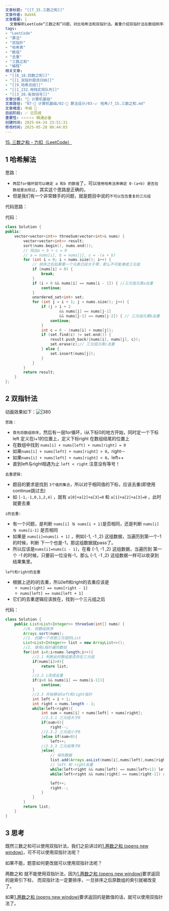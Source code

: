 ```yaml
---
文章标题: "[[7_15.三数之和]]" 
文章作者: Dakkk
文章概要: |
  文章解析LeetCode“三数之和”问题，对比哈希法和双指针法。着重介绍双指针法在数组排序和去重方面的实现细节，强调其处理重复三元组的优势。最后，探讨了与“两数之和”问题的区别，指出返回类型影响解法选择。
tags:
- "LeetCode"
- "算法"
- "双指针"
- "哈希表"
- "数组"
- "去重"
- "三数之和"
- "编程"
相关文章:
- "[[8_18.四数之和]]"
- "[[1_双指针题目归纳]]"
- "[[9_哈希总结]]"
- "[[1_232.用栈实现队列]]"
- "[[3_20.有效括号]]"
文章分类: "📐 计算机基础"
文章路径: "07-📐 计算机基础/02-🧮 算法设计/03-📈 哈希/7_15.三数之和.md"
文章难度: 中级 🌳
目前阶段: ✅ 已完成
重要性: ⭐⭐⭐⭐⭐ 精通必备
创建时间: 2025-04-24 23:51:31
修改时间: 2025-05-28 00:44:03
---
```


[15. 三数之和 - 力扣（LeetCode）](https://leetcode.cn/problems/3sum/)
## 1 哈希解法

思路：
- `两层for循环就可以确定 a 和b 的数值`了，可以`使用哈希法来确定 0-(a+b) 是否在 数组里出现过`，其实这个思路是正确的，
- 但是我们有一个非常棘手的问题，就是题目中说的`不可以包含重复的三元组`

代码思路：


代码：
```c++
class Solution {
public:
    vector<vector<int>> threeSum(vector<int>& nums) {
        vector<vector<int>> result;
        sort(nums.begin(), nums.end());
        // 找出a + b + c = 0
        // a = nums[i], b = nums[j], c = -(a + b)
        for (int i = 0; i < nums.size(); i++) {
            // 排序之后如果第一个元素已经大于零，那么不可能凑成三元组
            if (nums[i] > 0) {
                break;
            }
            if (i > 0 && nums[i] == nums[i - 1]) { //三元组元素a去重
                continue;
            }
            unordered_set<int> set;
            for (int j = i + 1; j < nums.size(); j++) {
                if (j > i + 2
                        && nums[j] == nums[j-1]
                        && nums[j-1] == nums[j-2]) { // 三元组元素b去重
                    continue;
                }
                int c = 0 - (nums[i] + nums[j]);
                if (set.find(c) != set.end()) {
                    result.push_back({nums[i], nums[j], c});
                    set.erase(c);// 三元组元素c去重
                } else {
                    set.insert(nums[j]);
                }
            }
        }
        return result;
    }
};
```

## 2 双指针法

动画效果如下：![|380](https://my-obsidian-image.oss-cn-guangzhou.aliyuncs.com/2024/04/32bb18cfafc05a76bb7f7355f3653d41.gif)

``思路：``
- `首先将数组排序`，然后有一层for循环，i从下标0的地方开始，同时定一个下标left 定义在i+1的位置上，定义下标right 在数组结尾的位置上
- 在数组中找到 `nums[i] + nums[left] + nums[right] = 0`
- 如果`nums[i] + nums[left] + nums[right] > 0`，right--
- 如果`nums[i] + nums[left] + nums[right] < 0`，left++
- 直到left与right相遇为止 `left < right` 注意没有等号！

`去重逻辑:`
- 题目的要求是找到 `3个值的集合`，所以对于相同值的下标，应该去重(即使用continue跳过去)
- 如 `[-1,-1,0,1,2,4]` ，就有 `a[0]+a[2]+a[3]=0` 和 `a[1]+a[2]+a[3]=0` ，此时就要去重

`i的去重:`
- 有一个问题，是判断 `nums[i] 与 nums[i + 1]`是否相同，还是判断 `nums[i] 与 nums[i-1]` 是否相同
- 如果是 `nums[i]=nums[i + 1]` ，例如{-1, -1 ,2} 这组数据，当遍历到第一个-1 的时候，判断 下一个也是-1，那这组数据就pass了。
- 所以应该是`nums[i]=nums[i - 1]`，在看 {-1, -1 ,2} 这组数据，当遍历到 第一个 -1 的时候，只要前一位没有-1，那么 {-1, -1 ,2} 这组数据一样可以收录到 结果集里。

`left和right的去重`
- 根据上述的i的去重，所以left和right的去重应该是
	- `nums[right] == nums[right - 1]`
	- `nums[left] == nums[left + 1]`
- 它们的去重逻辑应该放在，找到一个三元组之后

代码：
```java
class Solution {
    public List<List<Integer>> threeSum(int[] nums) {
        //0. 将数组排序
        Arrays.sort(nums);
        //1. 创建一个存放三元组的List
        List<List<Integer>> list = new ArrayList<>();
        //2. 使用i指针遍历数组
        for(int i=0;i<nums.length;i++){
            //2.1 判断此时数组是否存在三元组
            if(nums[i]>0){
                return list;
            }
            //2.2 i完成去重
            if(i>0 && nums[i] == nums[i-1]){
                continue;
            }
            //2.3 开始移动left和right指针
            int left = i + 1;
            int right = nums.length - 1;
            while(left<right){
                int sum = nums[i] + nums[left] + nums[right];
                //2.3.1 三元组大于0
                if(sum>0){
                    right--;
                //2.3.2 三元组小于0
                }else if(sum<0){
                    left++;
                //2.3.3 三元组等于0
                }else{
                    // 保存数据
                    list.add(Arrays.asList(nums[i],nums[left],nums[right]));
                    // left 和 right去重
                    while(left<right && nums[left] == nums[left+1]) left++;
                    while(left<right && nums[right] == nums[right-1]) right--;

                    left++;
                    right--;
                }
            }
        }
        return list;
    }
}
```


## 3 思考

既然三数之和可以使用双指针法，我们之前讲过的[1.两数之和 (opens new window)](https://programmercarl.com/0001.%E4%B8%A4%E6%95%B0%E4%B9%8B%E5%92%8C.html)，可不可以使用双指针法呢？

如果不能，题意如何更改就可以使用双指针法呢？


两数之和 就不能使用双指针法，因为[1.两数之和 (opens new window)](https://programmercarl.com/0001.%E4%B8%A4%E6%95%B0%E4%B9%8B%E5%92%8C.html)要求返回的是索引下标， 而双指针法一定要排序，一旦排序之后原数组的索引就被改变了。

如果[1.两数之和 (opens new window)](https://programmercarl.com/0001.%E4%B8%A4%E6%95%B0%E4%B9%8B%E5%92%8C.html)要求返回的是数值的话，就可以使用双指针法了。

